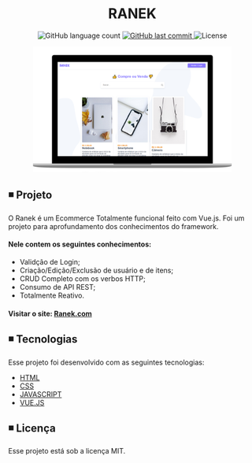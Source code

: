 <h1 align="center">
  RANEK
</h1>

<p align="center">   
  <img alt="GitHub language count" src="https://img.shields.io/github/languages/count/matheusasg09/Projeto-Ranek">
  
  <a href="https://github.com/matheusasg09/Projeto-Ranek/commits/master">
    <img alt="GitHub last commit" src="https://img.shields.io/github/last-commit/matheusasg09/Projeto-Ranek">
  </a>

  <img alt="License" src="https://img.shields.io/badge/license-MIT-brightgreen">
</p>

<p align="center">
  <img alt="Frontend" src="public/ranek-git.png" width="80%">
</p>

## ◾ Projeto

<p>O Ranek é um Ecommerce Totalmente funcional feito com Vue.js. Foi um projeto para aprofundamento dos conhecimentos do framework.</p>

#### Nele contem os seguintes conhecimentos:
* Validção de Login;
* Criação/Edição/Exclusão de usuário e de itens;
* CRUD Completo com os verbos HTTP;
* Consumo de API REST;
* Totalmente Reativo.

#### Visitar o site: [Ranek.com](https://ranek.origamid.dev/)

## ◾ Tecnologias

Esse projeto foi desenvolvido com as seguintes tecnologias:

- [HTML](https://developer.mozilla.org/pt-BR/docs/Web/HTML)
- [CSS](https://developer.mozilla.org/pt-BR/docs/Web/CSS)
- [JAVASCRIPT](https://developer.mozilla.org/pt-BR/docs/Web/JavaScript)
- [VUE.JS](https://br.vuejs.org/index.html)

## ◾ Licença

Esse projeto está sob a licença MIT.
